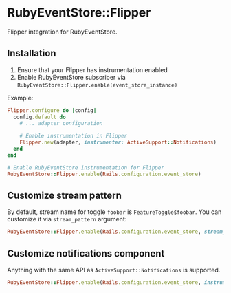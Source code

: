 # RubyEventStore::Flipper

Flipper integration for RubyEventStore.


## Installation

1. Ensure that your Flipper has instrumentation enabled
2. Enable RubyEventStore subscriber via `RubyEventStore::Flipper.enable(event_store_instance)`

Example:

```ruby
Flipper.configure do |config|
  config.default do
    # ... adapter configuration
    
    # Enable instrumentation in Flipper
    Flipper.new(adapter, instrumenter: ActiveSupport::Notifications)
  end
end

# Enable RubyEventStore instrumentation for Flipper
RubyEventStore::Flipper.enable(Rails.configuration.event_store)
```

## Customize stream pattern

By default, stream name for toggle `foobar` is `FeatureToggle$foobar`. You can customize it via `stream_pattern` argument:

```ruby
RubyEventStore::Flipper.enable(Rails.configuration.event_store, stream_pattern: ->(feature_name) { "feature_toggle-#{feature_name}" })
```

## Customize notifications component

Anything with the same API as `ActiveSupport::Notifications` is supported.

```ruby
RubyEventStore::Flipper.enable(Rails.configuration.event_store, instrumenter: AS::Notifications)
```
